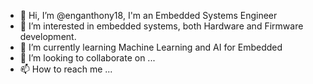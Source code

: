 - 👋 Hi, I’m @enganthony18, I'm an Embedded Systems Engineer 
- 👀 I’m interested in embedded systems, both Hardware and Firmware development.
- 🌱 I’m currently learning Machine Learning and AI for Embedded 
- 💞️ I’m looking to collaborate on ...
- 📫 How to reach me ...

<!---
enganthony18/enganthony18 is a ✨ special ✨ repository because its `README.md` (this file) appears on your GitHub profile.
You can click the Preview link to take a look at your changes.
--->
